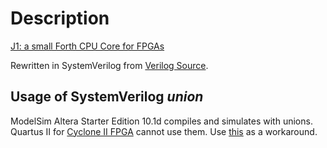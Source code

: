 # Description
[J1: a small Forth CPU Core for FPGAs](http://excamera.com/sphinx/fpga-j1.html)

Rewritten in SystemVerilog from [Verilog Source](https://github.com/ros-drivers/wge100_driver/tree/hydro-devel/wge100_camera_firmware/src/hardware/verilog/j1.v).

## Usage of SystemVerilog *union*
ModelSim Altera Starter Edition 10.1d compiles and simulates with unions. Quartus II for [Cyclone II FPGA](http://www.altera.com/products/devkits/altera/kit-cyc2-2C20N.html) cannot use them. Use [this](rtl/j1_quartus_ii.sv) as a workaround.
